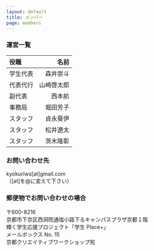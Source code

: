 ```yaml
---
layout: default
title: メンバー
page: members
---
```


### 運営一覧

|役職|名前|
|:-|-:|
|学生代表|森井崇斗|
|代表代行|山崎啓太郎|
|副代表|西本航|
|事務局|堀田芳子|
|スタッフ|貞永葵伊|
|スタッフ|松井遼太|
|スタッフ|茨木隆彰|



### お問い合わせ先

kyokuriws\[at\]gmail.com  
（[at]を@に変えて下さい）

### 郵便物でお問い合わせの場合

〒600-8216  
京都市下京区西洞院通塩小路下るキャンパスプラザ京都１階  
輝く学生応援プロジェクト「学生 Place+」  
メールボックス No. 15  
京都クリエイティブワークショップ宛  
